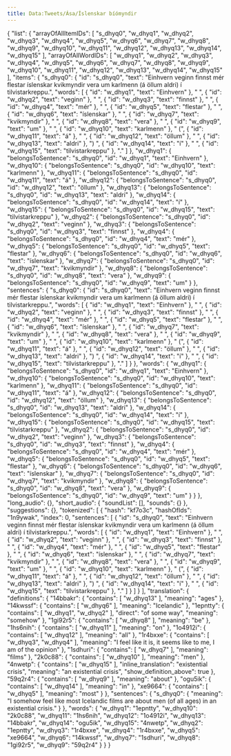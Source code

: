 ```yaml
---
title: Data:Tweets/Ása/Íslenskar bíómyndir
---
```


{
    "list": {
        "arrayOfAllItemIDs": [
            "s_dhyq0",
            "w_dhyq1",
            "w_dhyq2",
            "w_dhyq3",
            "w_dhyq4",
            "w_dhyq5",
            "w_dhyq6",
            "w_dhyq7",
            "w_dhyq8",
            "w_dhyq9",
            "w_dhyq10",
            "w_dhyq11",
            "w_dhyq12",
            "w_dhyq13",
            "w_dhyq14",
            "w_dhyq15"
        ],
        "arrayOfAllWordIDs": [
            "w_dhyq1",
            "w_dhyq2",
            "w_dhyq3",
            "w_dhyq4",
            "w_dhyq5",
            "w_dhyq6",
            "w_dhyq7",
            "w_dhyq8",
            "w_dhyq9",
            "w_dhyq10",
            "w_dhyq11",
            "w_dhyq12",
            "w_dhyq13",
            "w_dhyq14",
            "w_dhyq15"
        ],
        "items": {
            "s_dhyq0": {
                "id": "s_dhyq0",
                "text": "Einhvern veginn finnst mér flestar íslenskar kvikmyndir vera um karlmenn (á öllum aldri) í tilvistarkreppu.",
                "words": [
                    {
                        "id": "w_dhyq1",
                        "text": "Einhvern"
                    },
                    " ",
                    {
                        "id": "w_dhyq2",
                        "text": "veginn"
                    },
                    " ",
                    {
                        "id": "w_dhyq3",
                        "text": "finnst"
                    },
                    " ",
                    {
                        "id": "w_dhyq4",
                        "text": "mér"
                    },
                    " ",
                    {
                        "id": "w_dhyq5",
                        "text": "flestar"
                    },
                    " ",
                    {
                        "id": "w_dhyq6",
                        "text": "íslenskar"
                    },
                    " ",
                    {
                        "id": "w_dhyq7",
                        "text": "kvikmyndir"
                    },
                    " ",
                    {
                        "id": "w_dhyq8",
                        "text": "vera"
                    },
                    " ",
                    {
                        "id": "w_dhyq9",
                        "text": "um"
                    },
                    " ",
                    {
                        "id": "w_dhyq10",
                        "text": "karlmenn"
                    },
                    " (",
                    {
                        "id": "w_dhyq11",
                        "text": "á"
                    },
                    " ",
                    {
                        "id": "w_dhyq12",
                        "text": "öllum"
                    },
                    " ",
                    {
                        "id": "w_dhyq13",
                        "text": "aldri"
                    },
                    ") ",
                    {
                        "id": "w_dhyq14",
                        "text": "í"
                    },
                    " ",
                    {
                        "id": "w_dhyq15",
                        "text": "tilvistarkreppu"
                    },
                    "."
                ]
            },
            "w_dhyq1": {
                "belongsToSentence": "s_dhyq0",
                "id": "w_dhyq1",
                "text": "Einhvern"
            },
            "w_dhyq10": {
                "belongsToSentence": "s_dhyq0",
                "id": "w_dhyq10",
                "text": "karlmenn"
            },
            "w_dhyq11": {
                "belongsToSentence": "s_dhyq0",
                "id": "w_dhyq11",
                "text": "á"
            },
            "w_dhyq12": {
                "belongsToSentence": "s_dhyq0",
                "id": "w_dhyq12",
                "text": "öllum"
            },
            "w_dhyq13": {
                "belongsToSentence": "s_dhyq0",
                "id": "w_dhyq13",
                "text": "aldri"
            },
            "w_dhyq14": {
                "belongsToSentence": "s_dhyq0",
                "id": "w_dhyq14",
                "text": "í"
            },
            "w_dhyq15": {
                "belongsToSentence": "s_dhyq0",
                "id": "w_dhyq15",
                "text": "tilvistarkreppu"
            },
            "w_dhyq2": {
                "belongsToSentence": "s_dhyq0",
                "id": "w_dhyq2",
                "text": "veginn"
            },
            "w_dhyq3": {
                "belongsToSentence": "s_dhyq0",
                "id": "w_dhyq3",
                "text": "finnst"
            },
            "w_dhyq4": {
                "belongsToSentence": "s_dhyq0",
                "id": "w_dhyq4",
                "text": "mér"
            },
            "w_dhyq5": {
                "belongsToSentence": "s_dhyq0",
                "id": "w_dhyq5",
                "text": "flestar"
            },
            "w_dhyq6": {
                "belongsToSentence": "s_dhyq0",
                "id": "w_dhyq6",
                "text": "íslenskar"
            },
            "w_dhyq7": {
                "belongsToSentence": "s_dhyq0",
                "id": "w_dhyq7",
                "text": "kvikmyndir"
            },
            "w_dhyq8": {
                "belongsToSentence": "s_dhyq0",
                "id": "w_dhyq8",
                "text": "vera"
            },
            "w_dhyq9": {
                "belongsToSentence": "s_dhyq0",
                "id": "w_dhyq9",
                "text": "um"
            }
        },
        "sentences": {
            "s_dhyq0": {
                "id": "s_dhyq0",
                "text": "Einhvern veginn finnst mér flestar íslenskar kvikmyndir vera um karlmenn (á öllum aldri) í tilvistarkreppu.",
                "words": [
                    {
                        "id": "w_dhyq1",
                        "text": "Einhvern"
                    },
                    " ",
                    {
                        "id": "w_dhyq2",
                        "text": "veginn"
                    },
                    " ",
                    {
                        "id": "w_dhyq3",
                        "text": "finnst"
                    },
                    " ",
                    {
                        "id": "w_dhyq4",
                        "text": "mér"
                    },
                    " ",
                    {
                        "id": "w_dhyq5",
                        "text": "flestar"
                    },
                    " ",
                    {
                        "id": "w_dhyq6",
                        "text": "íslenskar"
                    },
                    " ",
                    {
                        "id": "w_dhyq7",
                        "text": "kvikmyndir"
                    },
                    " ",
                    {
                        "id": "w_dhyq8",
                        "text": "vera"
                    },
                    " ",
                    {
                        "id": "w_dhyq9",
                        "text": "um"
                    },
                    " ",
                    {
                        "id": "w_dhyq10",
                        "text": "karlmenn"
                    },
                    " (",
                    {
                        "id": "w_dhyq11",
                        "text": "á"
                    },
                    " ",
                    {
                        "id": "w_dhyq12",
                        "text": "öllum"
                    },
                    " ",
                    {
                        "id": "w_dhyq13",
                        "text": "aldri"
                    },
                    ") ",
                    {
                        "id": "w_dhyq14",
                        "text": "í"
                    },
                    " ",
                    {
                        "id": "w_dhyq15",
                        "text": "tilvistarkreppu"
                    },
                    "."
                ]
            }
        },
        "words": {
            "w_dhyq1": {
                "belongsToSentence": "s_dhyq0",
                "id": "w_dhyq1",
                "text": "Einhvern"
            },
            "w_dhyq10": {
                "belongsToSentence": "s_dhyq0",
                "id": "w_dhyq10",
                "text": "karlmenn"
            },
            "w_dhyq11": {
                "belongsToSentence": "s_dhyq0",
                "id": "w_dhyq11",
                "text": "á"
            },
            "w_dhyq12": {
                "belongsToSentence": "s_dhyq0",
                "id": "w_dhyq12",
                "text": "öllum"
            },
            "w_dhyq13": {
                "belongsToSentence": "s_dhyq0",
                "id": "w_dhyq13",
                "text": "aldri"
            },
            "w_dhyq14": {
                "belongsToSentence": "s_dhyq0",
                "id": "w_dhyq14",
                "text": "í"
            },
            "w_dhyq15": {
                "belongsToSentence": "s_dhyq0",
                "id": "w_dhyq15",
                "text": "tilvistarkreppu"
            },
            "w_dhyq2": {
                "belongsToSentence": "s_dhyq0",
                "id": "w_dhyq2",
                "text": "veginn"
            },
            "w_dhyq3": {
                "belongsToSentence": "s_dhyq0",
                "id": "w_dhyq3",
                "text": "finnst"
            },
            "w_dhyq4": {
                "belongsToSentence": "s_dhyq0",
                "id": "w_dhyq4",
                "text": "mér"
            },
            "w_dhyq5": {
                "belongsToSentence": "s_dhyq0",
                "id": "w_dhyq5",
                "text": "flestar"
            },
            "w_dhyq6": {
                "belongsToSentence": "s_dhyq0",
                "id": "w_dhyq6",
                "text": "íslenskar"
            },
            "w_dhyq7": {
                "belongsToSentence": "s_dhyq0",
                "id": "w_dhyq7",
                "text": "kvikmyndir"
            },
            "w_dhyq8": {
                "belongsToSentence": "s_dhyq0",
                "id": "w_dhyq8",
                "text": "vera"
            },
            "w_dhyq9": {
                "belongsToSentence": "s_dhyq0",
                "id": "w_dhyq9",
                "text": "um"
            }
        }
    },
    "long_audio": {},
    "short_audio": {
        "soundList": [],
        "sounds": {}
    },
    "suggestions": {},
    "tokenized": [
        {
            "hash": "kf7o3c",
            "hashOfIds": "1n9ywak",
            "index": 0,
            "sentences": [
                {
                    "id": "s_dhyq0",
                    "text": "Einhvern veginn finnst mér flestar íslenskar kvikmyndir vera um karlmenn (á öllum aldri) í tilvistarkreppu.",
                    "words": [
                        {
                            "id": "w_dhyq1",
                            "text": "Einhvern"
                        },
                        " ",
                        {
                            "id": "w_dhyq2",
                            "text": "veginn"
                        },
                        " ",
                        {
                            "id": "w_dhyq3",
                            "text": "finnst"
                        },
                        " ",
                        {
                            "id": "w_dhyq4",
                            "text": "mér"
                        },
                        " ",
                        {
                            "id": "w_dhyq5",
                            "text": "flestar"
                        },
                        " ",
                        {
                            "id": "w_dhyq6",
                            "text": "íslenskar"
                        },
                        " ",
                        {
                            "id": "w_dhyq7",
                            "text": "kvikmyndir"
                        },
                        " ",
                        {
                            "id": "w_dhyq8",
                            "text": "vera"
                        },
                        " ",
                        {
                            "id": "w_dhyq9",
                            "text": "um"
                        },
                        " ",
                        {
                            "id": "w_dhyq10",
                            "text": "karlmenn"
                        },
                        " (",
                        {
                            "id": "w_dhyq11",
                            "text": "á"
                        },
                        " ",
                        {
                            "id": "w_dhyq12",
                            "text": "öllum"
                        },
                        " ",
                        {
                            "id": "w_dhyq13",
                            "text": "aldri"
                        },
                        ") ",
                        {
                            "id": "w_dhyq14",
                            "text": "í"
                        },
                        " ",
                        {
                            "id": "w_dhyq15",
                            "text": "tilvistarkreppu"
                        },
                        "."
                    ]
                }
            ]
        }
    ],
    "translation": {
        "definitions": {
            "14bbakr": {
                "contains": [
                    "w_dhyq13"
                ],
                "meaning": "ages"
            },
            "14kwssf": {
                "contains": [
                    "w_dhyq6"
                ],
                "meaning": "Icelandic"
            },
            "1epntty": {
                "contains": [
                    "w_dhyq1",
                    "w_dhyq2"
                ],
                "direct": "of some way",
                "meaning": "somehow"
            },
            "1gi92r5": {
                "contains": [
                    "w_dhyq8"
                ],
                "meaning": "be"
            },
            "1hs6nih": {
                "contains": [
                    "w_dhyq11"
                ],
                "meaning": "on"
            },
            "1o4912i": {
                "contains": [
                    "w_dhyq12"
                ],
                "meaning": "all"
            },
            "1r4bxxe": {
                "contains": [
                    "w_dhyq3",
                    "w_dhyq4"
                ],
                "meaning": "I feel like it is, it seems like to me, I am of the opinion"
            },
            "1sdhuri": {
                "contains": [
                    "w_dhyq7"
                ],
                "meaning": "films"
            },
            "2k0c88": {
                "contains": [
                    "w_dhyq10"
                ],
                "meaning": "men"
            },
            "4nwetp": {
                "contains": [
                    "w_dhyq15"
                ],
                "inline_translation": "existential crisis",
                "meaning": "an existential crisis",
                "show_definition_above": true
            },
            "59q2r4": {
                "contains": [
                    "w_dhyq9"
                ],
                "meaning": "about"
            },
            "ogu5ik": {
                "contains": [
                    "w_dhyq14"
                ],
                "meaning": "in"
            },
            "xe9664": {
                "contains": [
                    "w_dhyq5"
                ],
                "meaning": "most"
            }
        },
        "sentences": {
            "s_dhyq0": {
                "meaning": "I somehow feel like most Icelandic films are about men (of all ages) in an existential crisis."
            }
        },
        "words": {
            "w_dhyq1": "1epntty",
            "w_dhyq10": "2k0c88",
            "w_dhyq11": "1hs6nih",
            "w_dhyq12": "1o4912i",
            "w_dhyq13": "14bbakr",
            "w_dhyq14": "ogu5ik",
            "w_dhyq15": "4nwetp",
            "w_dhyq2": "1epntty",
            "w_dhyq3": "1r4bxxe",
            "w_dhyq4": "1r4bxxe",
            "w_dhyq5": "xe9664",
            "w_dhyq6": "14kwssf",
            "w_dhyq7": "1sdhuri",
            "w_dhyq8": "1gi92r5",
            "w_dhyq9": "59q2r4"
        }
    }
}